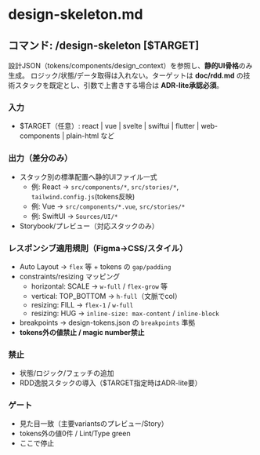 # design-skeleton.md

## コマンド: /design-skeleton [$TARGET]
設計JSON（tokens/components/design_context）を参照し、**静的UI骨格**のみ生成。
ロジック/状態/データ取得は入れない。ターゲットは **doc/rdd.md** の技術スタックを既定とし、引数で上書きする場合は **ADR-lite承認必須**。

### 入力
- $TARGET（任意）: react | vue | svelte | swiftui | flutter | web-components | plain-html など

### 出力（差分のみ）
- スタック別の標準配置へ静的UIファイル一式
  - 例: React → `src/components/*`, `src/stories/*`, `tailwind.config.js`(tokens反映)
  - 例: Vue → `src/components/*.vue`, `src/stories/*`
  - 例: SwiftUI → `Sources/UI/*`
- Storybook/プレビュー（対応スタックのみ）

### レスポンシブ適用規則（Figma→CSS/スタイル）
- Auto Layout → `flex` 等 + tokens の `gap/padding`
- constraints/resizing マッピング
  - horizontal: SCALE → `w-full` / `flex-grow` 等
  - vertical: TOP_BOTTOM → `h-full`（文脈でcol）
  - resizing: FILL → `flex-1` / `w-full`
  - resizing: HUG → `inline-size: max-content` / `inline-block`
- breakpoints → design-tokens.json の `breakpoints` 準拠
- **tokens外の値禁止 / magic number禁止**

### 禁止
- 状態/ロジック/フェッチの追加
- RDD逸脱スタックの導入（$TARGET指定時はADR-lite要）

### ゲート
- 見た目一致（主要variantsのプレビュー/Story）
- tokens外の値0件 / Lint/Type green
- ここで停止

